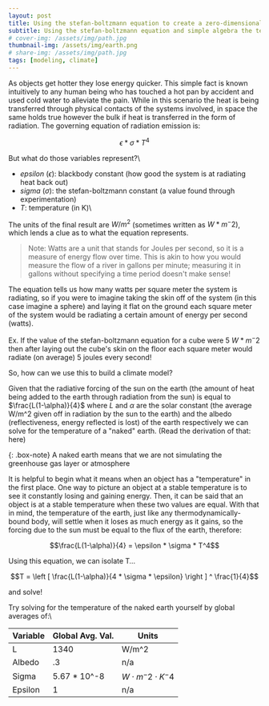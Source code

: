 ```yaml
---
layout: post
title: Using the stefan-boltzmann equation to create a zero-dimensional climate model.
subtitle: Using the stefan-boltzmann equation and simple algebra the temperature of a "naked" earth can be easily solved for.
# cover-img: /assets/img/path.jpg
thumbnail-img: /assets/img/earth.png
# share-img: /assets/img/path.jpg
tags: [modeling, climate]
---
```

As objects get hotter they lose energy quicker. This simple fact is known intuitively to any human being who has touched a hot pan by accident and used cold water to alleviate the pain. While in this scenario the heat is being transferred through physical contacts of the systems involved, in space the same holds true however the bulk if heat is transferred in the form of radiation. The governing equation of radiation emission is:

$$\epsilon * \sigma * T^4$$

But what do those variables represent?\

- _epsilon_ ($\epsilon$): blackbody constant (how good the system is at radiating heat back out) 
- _sigma_ ($\sigma$): the stefan-boltzmann constant (a value found through experimentation)
- _T_:  temperature (in K)\

The units of the final result are $W/m^2$ (sometimes written as $W*m^-2$), which lends a clue as to what the equation represents. 

> Note: Watts are a unit that stands for Joules per second, so it is a measure of energy flow over time. This is akin to how you would measure the flow of a river in gallons per minute; measuring it in gallons without specifying a time period doesn't make sense!

The equation tells us how many watts per square meter the system is radiating, so if you were to imagine taking the skin off of the system (in this case imagine a sphere) and laying it flat on the ground each square meter of the system would be radiating a certain amount of energy per second (watts). 

Ex. If the value of the stefan-boltzmann equation for a cube were 5 $W*m^-2$ then after laying out the cube's skin on the floor each square meter would radiate (on average) 5 joules every second!

So, how can we use this to build a climate model? 

Given that the radiative forcing of the sun on the earth (the amount of heat being added to the earth through radiation from the sun) is equal to $\frac{L(1-\alpha)}{4}$ where $L$ and $\alpha$ are the solar constant (the average W/m^2 given off in radiation by the sun to the earth) and the albedo (reflectiveness, energy reflected is lost) of the earth respectively we can solve for the temperature of a "naked" earth. (Read the derivation of that: here)

{: .box-note}
A naked earth means that we are not simulating the greenhouse gas layer or atmosphere

It is helpful to begin what it means when an object has a "temperature" in the first place. One way to picture an object at a stable temperature is to see it constantly losing and gaining energy. Then, it can be said that an object is at a stable temperature when these two values are equal. With that in mind, the temperature of the earth, just like any thermodynamically-bound body, will settle when it loses as much energy as it gains, so the forcing due to the sun must be equal to the flux of the earth, therefore:

$$\frac{L(1-\alpha)}{4} = \epsilon * \sigma * T^4$$


Using this equation, we can isolate T…

$$T = \left [ \frac{L(1-\alpha)}{4 * \sigma * \epsilon} \right ] ^ \frac{1}{4}$$

and solve! 


Try solving for the temperature of the naked earth yourself by global averages of:\

| Variable | Global Avg. Val. | Units                     |
|----------|------------------|---------------------------|
| L        | 1340             | W/m^2                     |
| Albedo   | .3               | n/a                       |
| Sigma    | 5.67 * 10^-8     | $W \cdot m^-2 \cdot K^-4$ |
| Epsilon  | 1                | n/a                       |
